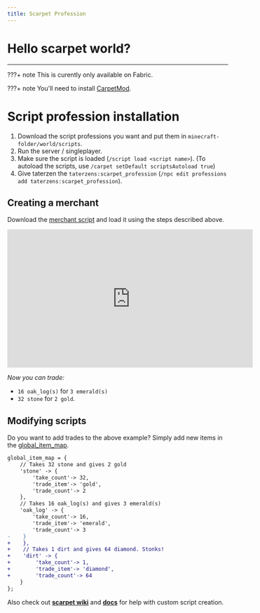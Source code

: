 ```yaml
---
title: Scarpet Profession
---
```



# Hello scarpet world?

---

???+ note
    This is curently only available on Fabric.

???+ note
    You'll need to install [CarpetMod](https://github.com/gnembon/fabric-carpet/releases/latest).

# Script profession installation

1. Download the script professions you want and put them in `minecraft-folder/world/scripts`.
2. Run the server / singleplayer.
3. Make sure the script is loaded (`/script load <script name>`). (To autoload the scripts, use `/carpet setDefault scriptsAutoload true`)
4. Give taterzen the `taterzens:scarpet_profession` (`/npc edit professions add taterzens:scarpet_profession`).

## Creating a merchant

Download the [merchant script](https://github.com/samolego/TaterzenScarpetProfessions/blob/master/scripts/merchant.sc)
and load it using the steps described above.

<iframe width="560" height="315" src="https://www.youtube-nocookie.com/embed/7kT-GflSREc" title="YouTube video player" frameborder="0" allow="accelerometer; autoplay; clipboard-write; encrypted-media; gyroscope; picture-in-picture" allowfullscreen></iframe>

*Now you can trade:*

* `16 oak_log(s)` for `3 emerald(s)`
* `32 stone` for `2 gold`.

## Modifying scripts

Do you want to add trades to the above example?
Simply add new items in the [global_item_map](https://github.com/samolego/TaterzenScarpetProfessions/blob/e4d5888b321bb9a3d4a6e130c79a5e185dea8a8d/scripts/merchant.sc#L20-L34).
```diff
global_item_map = {
    // Takes 32 stone and gives 2 gold
    'stone' -> {
        'take_count'-> 32,
        'trade_item'-> 'gold',
        'trade_count'-> 2
    },
    // Takes 16 oak_log(s) and gives 3 emerald(s)
    'oak_log' -> {
        'take_count'-> 16,
        'trade_item'-> 'emerald',
        'trade_count'-> 3
-    }
+    },
+    // Takes 1 dirt and gives 64 diamond. Stonks!
+    'dirt' -> {
+        'take_count'-> 1,
+        'trade_item'-> 'diamond',
+        'trade_count'-> 64
    }
};
```


Also check out **[scarpet wiki](https://github.com/gnembon/fabric-carpet/wiki/Scarpet)**
and **[docs](https://github.com/gnembon/fabric-carpet/blob/master/docs/scarpet/Documentation.md)**
for help with custom script creation.